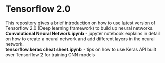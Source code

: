 # Tensorflow 2.0
This repository gives a brief introduction on how to use latest version of Tensorflow 2.0 (Deep learning framework) to build up neural networks.
<b>Convolutional Neural Network.ipynb</b> - jupyter notebook explains in detail on how to create a neural network and add different layers in the neural network.<br>
<b>tensorflow.keras cheat sheet.ipynb</b> - tips on how to use Keras API built over Tensorflow 2 for training CNN models
